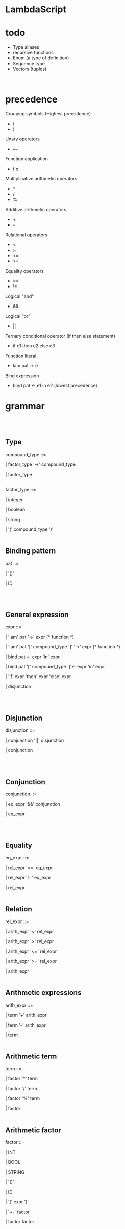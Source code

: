 # LambdaScript

# todo

- Type aliases
- recursive functions
- Enum (a type of definition)
- Sequence type
- Vectors (tuples)

<br>

# precedence

Grouping symbols (Highest precedence)

- (
- )

Unary operators

- ~-

Function application

- f x

Multiplicative arithmetic operators

- \*
- /
- %

Additive arithmetic operators

- \+
- \-

Relational operators

- <
- \>
- <=
- \>=

Equality operators

- ==
- !=

Logical "and"

- &&

Logical "or"

- ||

Ternary conditional operator (if then else statement)

- if e1 then e2 else e3

Function literal

- lam pat -> e

Bind expression

- bind pat <- e1 in e2 (lowest precedence)

# grammar

<br><br>

## Type

compound_type ::=

| factor_type '->' compound_type

| factor_type

<br>
factor_type ::=

| integer

| boolean

| string

| '(' compound_type ')'
<br><br>

## Binding pattern

pat ::=

| '()'

| ID

<br><br>

## General expression

expr ::=

| 'lam' pat '->' expr (* function *)

| 'lam' pat '[' compound_type ']' '->' expr (* function *)

| bind pat <- expr 'in' expr

| bind pat '[' compound_type ']'<- expr 'in' expr

| 'if' expr 'then' expr 'else' expr

| disjunction

<br><br>

## Disjunction

disjunction ::=

| conjunction '||' disjunction

| conjunction

<br><br>

## Conjunction

conjunction ::=

| eq_expr '&&' conjunction

| eq_expr

<br><br>

## Equality

eq_expr ::=

| rel_expr '==' eq_expr

| rel_expr '!=' eq_expr

| rel_expr
<br><br>

## Relation

rel_expr ::=

| arith_expr '<' rel_expr

| arith_expr '>' rel_expr

| arith_expr '<=' rel_expr

| arith_expr '>=' rel_expr

| arith_expr
<br><br>

## Arithmetic expressions

arith_expr ::=

| term '+' arith_expr

| term '-' arith_expr

| term
<br><br>

## Arithmetic term

term ::=

| factor '*' term

| factor '/' term

| factor '%' term

| factor
<br><br>

## Arithmetic factor

factor ::=

| INT

| BOOL

| STRING

| '()'

| ID

| '(' expr ')'

| '~-' factor

| factor factor
